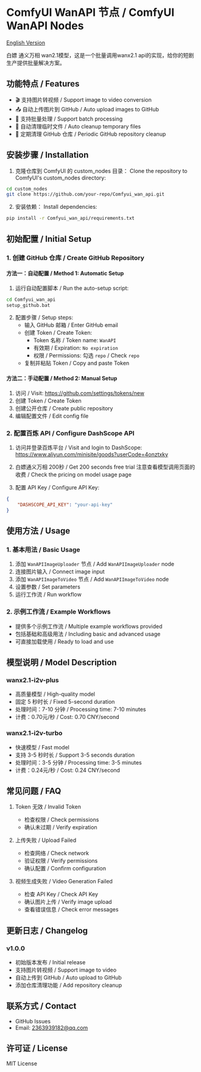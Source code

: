 
# ComfyUI WanAPI 节点 / ComfyUI WanAPI Nodes

[English Version](README_EN.md)

白嫖 通义万相 wan2.1模型，这是一个批量调用wanx2.1 api的实现，给你的短剧生产提供批量解决方案。

## 功能特点 / Features

- 🎬 支持图片转视频 / Support image to video conversion
- 📤 自动上传图片到 GitHub / Auto upload images to GitHub
- 🔄 支持批量处理 / Support batch processing
- 🧹 自动清理临时文件 / Auto cleanup temporary files
- 💾 定期清理 GitHub 仓库 / Periodic GitHub repository cleanup

## 安装步骤 / Installation

1. 克隆仓库到 ComfyUI 的 custom_nodes 目录：
   Clone the repository to ComfyUI's custom_nodes directory:
```bash
cd custom_nodes
git clone https://github.com/your-repo/Comfyui_wan_api.git
```

2. 安装依赖：
   Install dependencies:
```bash
pip install -r Comfyui_wan_api/requirements.txt
```

## 初始配置 / Initial Setup

### 1. 创建 GitHub 仓库 / Create GitHub Repository

#### 方法一：自动配置 / Method 1: Automatic Setup
1. 运行自动配置脚本 / Run the auto-setup script:
```bash
cd Comfyui_wan_api
setup_github.bat
```

2. 配置步骤 / Setup steps:
   - 输入 GitHub 邮箱 / Enter GitHub email
   - 创建 Token / Create Token:
     - Token 名称 / Token name: `WanAPI`
     - 有效期 / Expiration: `No expiration`
     - 权限 / Permissions: 勾选 `repo` / Check `repo`
   - 复制并粘贴 Token / Copy and paste Token

#### 方法二：手动配置 / Method 2: Manual Setup
1. 访问 / Visit: https://github.com/settings/tokens/new
2. 创建 Token / Create Token
3. 创建公开仓库 / Create public repository
4. 编辑配置文件 / Edit config file

### 2. 配置百炼 API / Configure DashScope API

1. 访问并登录百炼平台 / Visit and login to DashScope:
   https://www.aliyun.com/minisite/goods?userCode=4onztxky
   
2. 白嫖通义万相 200秒 / Get 200 seconds free trial
   注意查看模型调用页面的收费 / Check the pricing on model usage page

3. 配置 API Key / Configure API Key:
```json
{
    "DASHSCOPE_API_KEY": "your-api-key"
}
```

## 使用方法 / Usage

### 1. 基本用法 / Basic Usage
1. 添加 `WanAPIImageUploader` 节点 / Add `WanAPIImageUploader` node
2. 连接图片输入 / Connect image input
3. 添加 `WanAPIImageToVideo` 节点 / Add `WanAPIImageToVideo` node
4. 设置参数 / Set parameters
5. 运行工作流 / Run workflow

### 2. 示例工作流 / Example Workflows
- 提供多个示例工作流 / Multiple example workflows provided
- 包括基础和高级用法 / Including basic and advanced usage
- 可直接加载使用 / Ready to load and use

## 模型说明 / Model Description

### wanx2.1-i2v-plus
- 高质量模型 / High-quality model
- 固定 5 秒时长 / Fixed 5-second duration
- 处理时间：7-10 分钟 / Processing time: 7-10 minutes
- 计费：0.70元/秒 / Cost: 0.70 CNY/second

### wanx2.1-i2v-turbo
- 快速模型 / Fast model
- 支持 3-5 秒时长 / Support 3-5 seconds duration
- 处理时间：3-5 分钟 / Processing time: 3-5 minutes
- 计费：0.24元/秒 / Cost: 0.24 CNY/second

## 常见问题 / FAQ

1. Token 无效 / Invalid Token
   - 检查权限 / Check permissions
   - 确认未过期 / Verify expiration

2. 上传失败 / Upload Failed
   - 检查网络 / Check network
   - 验证权限 / Verify permissions
   - 确认配置 / Confirm configuration

3. 视频生成失败 / Video Generation Failed
   - 检查 API Key / Check API Key
   - 确认图片上传 / Verify image upload
   - 查看错误信息 / Check error messages

## 更新日志 / Changelog

### v1.0.0
- 初始版本发布 / Initial release
- 支持图片转视频 / Support image to video
- 自动上传到 GitHub / Auto upload to GitHub
- 添加仓库清理功能 / Add repository cleanup

## 联系方式 / Contact

- GitHub Issues
- Email: 2363939182@qq.com

## 许可证 / License

MIT License
```